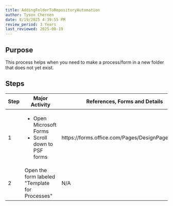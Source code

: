 ```yaml
---
title: AddingFolderToRepositoryAutomation
author: Tyson Chernen
date: 8/19/2025 4:39:55 PM
review_period: 3 Years
last_reviewed: 2025-08-19
---
```


## Purpose
This process helps when you need to make a process/form in a new folder that does not yet exist\.

## Steps

| Step | Major Activity | References, Forms and Details |
|------|----------------|-------------------------------|
| 1 | <ul><li>Open Microsoft Forms</li><li>Scroll down to PSF forms</li></ul> | https://forms\.office\.com/Pages/DesignPageV2\.aspx |
| 2 | Open the form labeled "Template for Processes" | N/A |

